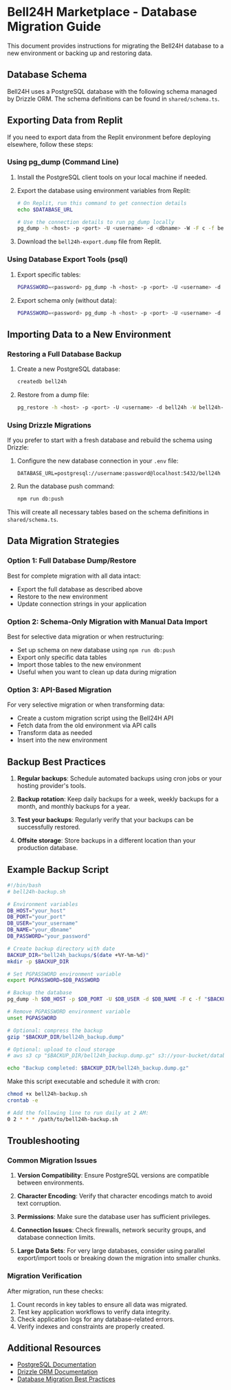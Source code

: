 # Bell24H Marketplace - Database Migration Guide

This document provides instructions for migrating the Bell24H database to a new environment or backing up and restoring data.

## Database Schema

Bell24H uses a PostgreSQL database with the following schema managed by Drizzle ORM. The schema definitions can be found in `shared/schema.ts`.

## Exporting Data from Replit

If you need to export data from the Replit environment before deploying elsewhere, follow these steps:

### Using pg_dump (Command Line)

1. Install the PostgreSQL client tools on your local machine if needed.

2. Export the database using environment variables from Replit:
   ```bash
   # On Replit, run this command to get connection details
   echo $DATABASE_URL
   
   # Use the connection details to run pg_dump locally
   pg_dump -h <host> -p <port> -U <username> -d <dbname> -W -F c -f bell24h-export.dump
   ```

3. Download the `bell24h-export.dump` file from Replit.

### Using Database Export Tools (psql)

1. Export specific tables:
   ```bash
   PGPASSWORD=<password> pg_dump -h <host> -p <port> -U <username> -d <dbname> -t <table_name> -F c -f <table_name>.dump
   ```

2. Export schema only (without data):
   ```bash
   PGPASSWORD=<password> pg_dump -h <host> -p <port> -U <username> -d <dbname> --schema-only -f schema.sql
   ```

## Importing Data to a New Environment

### Restoring a Full Database Backup

1. Create a new PostgreSQL database:
   ```bash
   createdb bell24h
   ```

2. Restore from a dump file:
   ```bash
   pg_restore -h <host> -p <port> -U <username> -d bell24h -W bell24h-export.dump
   ```

### Using Drizzle Migrations

If you prefer to start with a fresh database and rebuild the schema using Drizzle:

1. Configure the new database connection in your `.env` file:
   ```
   DATABASE_URL=postgresql://username:password@localhost:5432/bell24h
   ```

2. Run the database push command:
   ```bash
   npm run db:push
   ```

This will create all necessary tables based on the schema definitions in `shared/schema.ts`.

## Data Migration Strategies

### Option 1: Full Database Dump/Restore

Best for complete migration with all data intact:
- Export the full database as described above
- Restore to the new environment
- Update connection strings in your application

### Option 2: Schema-Only Migration with Manual Data Import

Best for selective data migration or when restructuring:
- Set up schema on new database using `npm run db:push`
- Export only specific data tables
- Import those tables to the new environment
- Useful when you want to clean up data during migration

### Option 3: API-Based Migration

For very selective migration or when transforming data:
- Create a custom migration script using the Bell24H API
- Fetch data from the old environment via API calls
- Transform data as needed
- Insert into the new environment

## Backup Best Practices

1. **Regular backups**: Schedule automated backups using cron jobs or your hosting provider's tools.

2. **Backup rotation**: Keep daily backups for a week, weekly backups for a month, and monthly backups for a year.

3. **Test your backups**: Regularly verify that your backups can be successfully restored.

4. **Offsite storage**: Store backups in a different location than your production database.

## Example Backup Script

```bash
#!/bin/bash
# bell24h-backup.sh

# Environment variables
DB_HOST="your_host"
DB_PORT="your_port"
DB_USER="your_username"
DB_NAME="your_dbname"
DB_PASSWORD="your_password"

# Create backup directory with date
BACKUP_DIR="bell24h_backups/$(date +%Y-%m-%d)"
mkdir -p $BACKUP_DIR

# Set PGPASSWORD environment variable
export PGPASSWORD=$DB_PASSWORD

# Backup the database
pg_dump -h $DB_HOST -p $DB_PORT -U $DB_USER -d $DB_NAME -F c -f "$BACKUP_DIR/bell24h_backup.dump"

# Remove PGPASSWORD environment variable
unset PGPASSWORD

# Optional: compress the backup
gzip "$BACKUP_DIR/bell24h_backup.dump"

# Optional: upload to cloud storage
# aws s3 cp "$BACKUP_DIR/bell24h_backup.dump.gz" s3://your-bucket/database-backups/

echo "Backup completed: $BACKUP_DIR/bell24h_backup.dump.gz"
```

Make this script executable and schedule it with cron:
```bash
chmod +x bell24h-backup.sh
crontab -e

# Add the following line to run daily at 2 AM:
0 2 * * * /path/to/bell24h-backup.sh
```

## Troubleshooting

### Common Migration Issues

1. **Version Compatibility**: Ensure PostgreSQL versions are compatible between environments.

2. **Character Encoding**: Verify that character encodings match to avoid text corruption.

3. **Permissions**: Make sure the database user has sufficient privileges.

4. **Connection Issues**: Check firewalls, network security groups, and database connection limits.

5. **Large Data Sets**: For very large databases, consider using parallel export/import tools or breaking down the migration into smaller chunks.

### Migration Verification

After migration, run these checks:

1. Count records in key tables to ensure all data was migrated.
2. Test key application workflows to verify data integrity.
3. Check application logs for any database-related errors.
4. Verify indexes and constraints are properly created.

## Additional Resources

- [PostgreSQL Documentation](https://www.postgresql.org/docs/)
- [Drizzle ORM Documentation](https://orm.drizzle.team/docs/overview)
- [Database Migration Best Practices](https://www.percona.com/blog/2020/07/20/postgresql-migration-best-practices/)